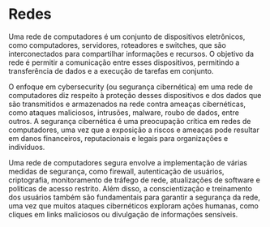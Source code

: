 # Redes

Uma rede de computadores é um conjunto de dispositivos eletrônicos, como computadores, servidores, roteadores e switches, que são interconectados para compartilhar informações e recursos. O objetivo da rede é permitir a comunicação entre esses dispositivos, permitindo a transferência de dados e a execução de tarefas em conjunto.

O enfoque em cybersecurity (ou segurança cibernética) em uma rede de computadores diz respeito à proteção desses dispositivos e dos dados que são transmitidos e armazenados na rede contra ameaças cibernéticas, como ataques maliciosos, intrusões, malware, roubo de dados, entre outros. A segurança cibernética é uma preocupação crítica em redes de computadores, uma vez que a exposição a riscos e ameaças pode resultar em danos financeiros, reputacionais e legais para organizações e indivíduos.

Uma rede de computadores segura envolve a implementação de várias medidas de segurança, como firewall, autenticação de usuários, criptografia, monitoramento de tráfego de rede, atualizações de software e políticas de acesso restrito. Além disso, a conscientização e treinamento dos usuários também são fundamentais para garantir a segurança da rede, uma vez que muitos ataques cibernéticos exploram ações humanas, como cliques em links maliciosos ou divulgação de informações sensíveis.

